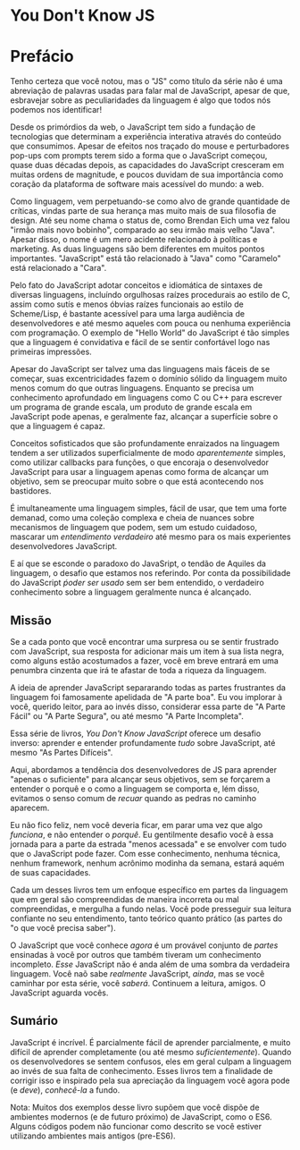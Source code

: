 # You Don't Know JS
# Prefácio

Tenho certeza que você notou, mas o "JS" como título da série não é uma abreviação de palavras usadas para falar mal de JavaScript, apesar de que, esbravejar sobre as peculiaridades da linguagem é algo que todos nós podemos nos identificar!

Desde os primórdios da web, o JavaScript tem sido a fundação de tecnologias que determinam a experiência interativa através do conteúdo que consumimos. Apesar de efeitos nos traçado do mouse e perturbadores pop-ups com prompts terem sido a forma que o JavaScript começou, quase duas décadas depois, as capacidades do JavaScript cresceram em muitas ordens de magnitude, e poucos duvidam de sua importância como coração da plataforma de software mais acessível do mundo: a web.

Como linguagem, vem perpetuando-se como alvo de grande quantidade de críticas, vindas parte de sua herança mas muito mais de sua filosofia de design. Até seu nome chama o status de, como Brendan Eich uma vez falou "irmão mais novo bobinho", comparado ao seu irmão mais velho "Java". Apesar disso, o nome é um mero acidente relacionado à políticas e marketing. As duas linguagens são bem diferentes em muitos pontos importantes. "JavaScript" está tão relacionado à "Java" como "Caramelo" está relacionado a  "Cara".

Pelo fato do JavaScript adotar conceitos e idiomática de sintaxes de diversas linguagens, incluíndo orgulhosas raízes procedurais ao estilo de C, assim como sutís e menos óbvias raízes funcionais ao estilo de Scheme/Lisp, é bastante acessível para uma larga audiência de desenvolvedores e até mesmo aqueles com pouca ou nenhuma experiência com programação. O exemplo de "Hello World" do JavaScript é tão simples que a linguagem é convidativa e fácil de se sentir confortável logo nas primeiras impressões.

Apesar do JavaScript ser talvez uma das linguagens mais fáceis de se começar, suas excentricidades fazem o domínio sólido da linguagem muito menos comum do que outras linguagens. Enquanto se precisa um conhecimento aprofundado em linguagens como C ou C++ para escrever um programa de grande escala, um produto de grande escala em JavaScript pode apenas, e geralmente faz, alcançar a superfície sobre o que a linguagem é capaz.

Conceitos sofisticados que são profundamente enraizados na linguagem tendem a ser utilizados superficialmente de modo *aparentemente* simples, como utilizar callbacks para funções, o que encoraja o desenvolvedor JavaScript para usar a linguagem apenas como forma de alcançar um objetivo, sem se preocupar muito sobre o que está acontecendo nos bastidores.

É imultaneamente uma linguagem simples, fácil de usar, que tem uma forte demanad, como uma coleção complexa e cheia de nuances sobre mecanismos de linguagem que podem, sem um estudo cuidadoso, mascarar um *entendimento verdadeiro* até mesmo para os mais experientes desenvolvedores JavaScript.

E aí que se esconde o paradoxo do JavaSript, o tendão de Aquiles da linguagem, o desafio que estamos nos referindo. Por conta da possibilidade do JavaScript *ṕoder ser usado* sem ser bem entendido, o verdadeiro conhecimento sobre a linguagem geralmente nunca é alcançado.

## Missão

Se a cada ponto que você encontrar uma surpresa ou se sentir frustrado com JavaScript, sua resposta for adicionar mais um item à sua lista negra, como alguns estão acostumados a fazer, você em breve entrará em uma penumbra cinzenta que irá te afastar de toda a riqueza da linguagem.

A ideia de aprender JavaScript separarando todas as partes frustrantes da linguagem foi famosamente apelidada de "A parte boa". Eu vou implorar à você, querido leitor, para ao invés disso, considerar essa parte de "A Parte Fácil" ou "A Parte Segura", ou até mesmo "A Parte Incompleta".

Essa série de livros, *You Don't Know JavaScript* oferece um desafio inverso: aprender e entender profundamente *tudo* sobre JavaScript, até mesmo "As Partes Dífíceis".

Aqui, abordamos a tendência dos desenvolvedores de JS para aprender "apenas o suficiente" para alcançar seus objetivos, sem se forçarem a entender o porquê e o como a linguagem se comporta e, lém disso, evitamos o senso comum de *recuar* quando as pedras no caminho aparecem.

Eu não fico feliz, nem você deveria ficar, em parar uma vez que algo *funciona*, e não entender o *porquê*. Eu gentilmente desafio você à essa jornada para a parte da estrada "menos acessada" e se envolver com tudo que o JavaScript pode fazer. Com esse conhecimento, nenhuma técnica, nenhum framework, nenhum acrônimo modinha da semana, estará aquém de suas capacidades.

Cada um desses livros tem um enfoque específico em partes da linguagem que em geral são compreendidas de maneira incorreta ou mal compreendidas, e mergulha a fundo nelas. Você pode presseguir sua leitura confiante no seu entendimento, tanto teórico quanto prático (as partes do "o que você precisa saber").

O JavaScript que você conhece *agora* é um provável conjunto de *partes* ensinadas à você por outros que também tiveram um conhecimento incompleto. *Esse* JavaScript não é anda além de uma sombra da verdadeira linguagem. Você naõ sabe *realmente* JavaScript, *ainda*, mas se você caminhar por esta série, você *saberá*. Continuem a leitura, amigos. O JavaScript aguarda vocês.

## Sumário

JavaScript é incrível. É parcialmente fácil de aprender parcialmente, e muito difícil de aprender completamente (ou até mesmo *suficientemente*). Quando os desenvolvedores se sentem confusos, eles em geral culpam a linguagem ao invés de sua falta de conhecimento. Esses livros tem a finalidade de corrigir isso e inspirado pela sua apreciação da linguagem você agora pode (e *deve*), *conhecê-la* a fundo.

Nota: Muitos dos exemplos desse livro supõem que você dispõe de ambientes modernos (e de futuro próximo) de JavaScript, como o ES6. Alguns códigos podem não funcionar como descrito se você estiver utilizando ambientes mais antigos (pre-ES6).